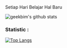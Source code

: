 Setiap Hari Belajar Hal Baru

![geekbim's github stats](https://github-readme-stats.vercel.app/api?username=geekbim&show_icons=true&theme=tokyonight)

### Statistic :  
[![Top Langs](https://github-readme-stats.vercel.app/api/top-langs/?username=geekbim&layout=compact)](https://github.com/anuraghazra/github-readme-stats)
